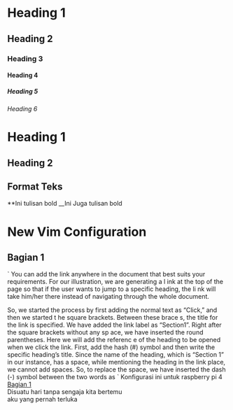 # Heading 1
## Heading 2
### Heading 3
#### Heading 4
##### Heading 5
###### Heading 6

Heading 1
===

Heading 2
---------

## Format Teks
**Ini tulisan bold
__Ini Juga tulisan bold



# New Vim Configuration

## Bagian 1
`
You can add the link anywhere in 
the document that best suits 
your requirements. For our illustration, we are 
generating a l
ink at the top of the page so that if 
the user wants to jump to a specific heading, the li
nk will take him/her there instead of navigating through the whole document.

So, we started the process by first
adding the normal 
text as “Click,” and then we started t
he square brackets. Between these brace
s, the title for the link is specified. We have added the link label as 
“Section1”. Right after the square brackets without any sp
ace, we have inserted the round parentheses. Here we will add the referenc
e of the heading to be opened when we click the link. First, add the hash (#) 
symbol and
then write the specific heading’s title. Since the name of the heading, 
which is “Section 1” in our instance, has a space, while mentioning the 
heading in the link place, we cannot add spaces. So, to replace the space, 
we have inserted the dash (-) symbol between the two words as
`
Konfigurasi ini untuk raspberry pi 4<br>
[Bagian 1](#bagian-1)<br>
Disuatu hari tanpa sengaja kita bertemu<br>
aku yang pernah terluka
